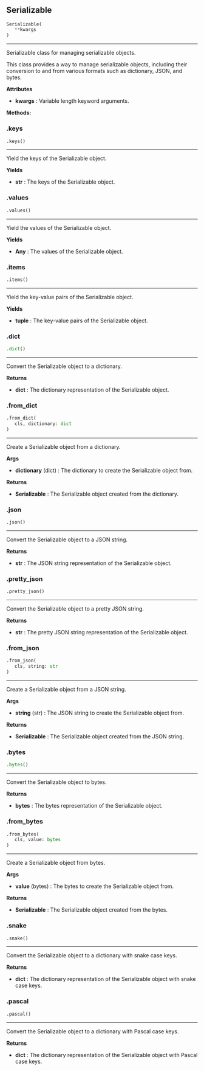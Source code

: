#


## Serializable
```python 
Serializable(
   **kwargs
)
```


---
Serializable class for managing serializable objects.

This class provides a way to manage serializable objects, including their conversion to and from various formats such as dictionary, JSON, and bytes.


**Attributes**

* **kwargs**  : Variable length keyword arguments.



**Methods:**


### .keys
```python
.keys()
```

---
Yield the keys of the Serializable object.


**Yields**

* **str**  : The keys of the Serializable object.


### .values
```python
.values()
```

---
Yield the values of the Serializable object.


**Yields**

* **Any**  : The values of the Serializable object.


### .items
```python
.items()
```

---
Yield the key-value pairs of the Serializable object.


**Yields**

* **tuple**  : The key-value pairs of the Serializable object.


### .dict
```python
.dict()
```

---
Convert the Serializable object to a dictionary.


**Returns**

* **dict**  : The dictionary representation of the Serializable object.


### .from_dict
```python
.from_dict(
   cls, dictionary: dict
)
```

---
Create a Serializable object from a dictionary.


**Args**

* **dictionary** (dict) : The dictionary to create the Serializable object from.


**Returns**

* **Serializable**  : The Serializable object created from the dictionary.


### .json
```python
.json()
```

---
Convert the Serializable object to a JSON string.


**Returns**

* **str**  : The JSON string representation of the Serializable object.


### .pretty_json
```python
.pretty_json()
```

---
Convert the Serializable object to a pretty JSON string.


**Returns**

* **str**  : The pretty JSON string representation of the Serializable object.


### .from_json
```python
.from_json(
   cls, string: str
)
```

---
Create a Serializable object from a JSON string.


**Args**

* **string** (str) : The JSON string to create the Serializable object from.


**Returns**

* **Serializable**  : The Serializable object created from the JSON string.


### .bytes
```python
.bytes()
```

---
Convert the Serializable object to bytes.


**Returns**

* **bytes**  : The bytes representation of the Serializable object.


### .from_bytes
```python
.from_bytes(
   cls, value: bytes
)
```

---
Create a Serializable object from bytes.


**Args**

* **value** (bytes) : The bytes to create the Serializable object from.


**Returns**

* **Serializable**  : The Serializable object created from the bytes.


### .snake
```python
.snake()
```

---
Convert the Serializable object to a dictionary with snake case keys.


**Returns**

* **dict**  : The dictionary representation of the Serializable object with snake case keys.


### .pascal
```python
.pascal()
```

---
Convert the Serializable object to a dictionary with Pascal case keys.


**Returns**

* **dict**  : The dictionary representation of the Serializable object with Pascal case keys.

